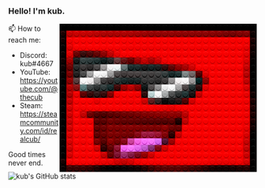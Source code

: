 
### Hello! I'm kub.

<img src="./legofy2.png" width="400" height="300" align="right"/>

📫 How to reach me:
- Discord: kub#4667
- YouTube: https://youtube.com/@thecub
- Steam: https://steamcommunity.com/id/realcub/

Good times never end.
![kub's GitHub stats](https://github-readme-stats.vercel.app/api?username=cub-has-injected&show_icons=true&theme=synthwave)
